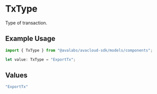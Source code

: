 # TxType

Type of transaction.

## Example Usage

```typescript
import { TxType } from "@avalabs/avacloud-sdk/models/components";

let value: TxType = "ExportTx";
```

## Values

```typescript
"ExportTx"
```